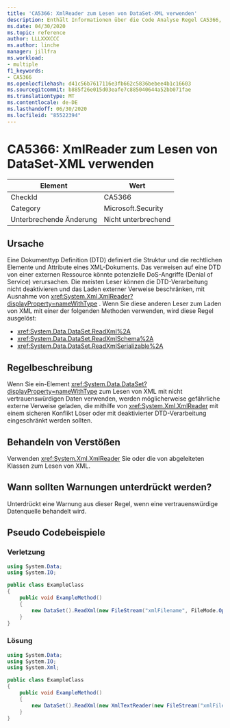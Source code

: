 ```yaml
---
title: 'CA5366: XmlReader zum Lesen von DataSet-XML verwenden'
description: Enthält Informationen über die Code Analyse Regel CA5366, einschließlich der Gründe, der Behebung von Verstößen und der Zeit, zu der Sie unterdrückt werden soll.
ms.date: 04/30/2020
ms.topic: reference
author: LLLXXXCCC
ms.author: linche
manager: jillfra
ms.workload:
- multiple
f1_keywords:
- CA5366
ms.openlocfilehash: d41c56b7617116e3fb662c5836bebee4b1c16603
ms.sourcegitcommit: b885f26e015d03eafe7c885040644a52bb071fae
ms.translationtype: MT
ms.contentlocale: de-DE
ms.lasthandoff: 06/30/2020
ms.locfileid: "85522394"
---
```

# <a name="ca5366-use-xmlreader-for-dataset-read-xml"></a>CA5366: XmlReader zum Lesen von DataSet-XML verwenden

|Element|Wert|
|-|-|
|CheckId|CA5366|
|Category|Microsoft.Security|
|Unterbrechende Änderung|Nicht unterbrechend|

## <a name="cause"></a>Ursache

Eine Dokumenttyp Definition (DTD) definiert die Struktur und die rechtlichen Elemente und Attribute eines XML-Dokuments. Das verweisen auf eine DTD von einer externen Ressource könnte potenzielle DoS-Angriffe (Denial of Service) verursachen. Die meisten Leser können die DTD-Verarbeitung nicht deaktivieren und das Laden externer Verweise beschränken, mit Ausnahme von <xref:System.Xml.XmlReader?displayProperty=nameWithType> . Wenn Sie diese anderen Leser zum Laden von XML mit einer der folgenden Methoden verwenden, wird diese Regel ausgelöst:
- <xref:System.Data.DataSet.ReadXml%2A>
- <xref:System.Data.DataSet.ReadXmlSchema%2A>
- <xref:System.Data.DataSet.ReadXmlSerializable%2A>

## <a name="rule-description"></a>Regelbeschreibung

Wenn Sie ein-Element <xref:System.Data.DataSet?displayProperty=nameWithType> zum Lesen von XML mit nicht vertrauenswürdigen Daten verwenden, werden möglicherweise gefährliche externe Verweise geladen, die mithilfe von <xref:System.Xml.XmlReader> mit einem sicheren Konflikt Löser oder mit deaktivierter DTD-Verarbeitung eingeschränkt werden sollten.

## <a name="how-to-fix-violations"></a>Behandeln von Verstößen

Verwenden <xref:System.Xml.XmlReader> Sie oder die von abgeleiteten Klassen zum Lesen von XML.

## <a name="when-to-suppress-warnings"></a>Wann sollten Warnungen unterdrückt werden?

Unterdrückt eine Warnung aus dieser Regel, wenn eine vertrauenswürdige Datenquelle behandelt wird.

## <a name="pseudo-code-examples"></a>Pseudo Codebeispiele

### <a name="violation"></a>Verletzung

```csharp
using System.Data;
using System.IO;

public class ExampleClass
{
    public void ExampleMethod()
    {
        new DataSet().ReadXml(new FileStream("xmlFilename", FileMode.Open));
    }
}
```

### <a name="solution"></a>Lösung

```csharp
using System.Data;
using System.IO;
using System.Xml;

public class ExampleClass
{
    public void ExampleMethod()
    {
        new DataSet().ReadXml(new XmlTextReader(new FileStream("xmlFilename", FileMode.Open)));
    }
}
```
